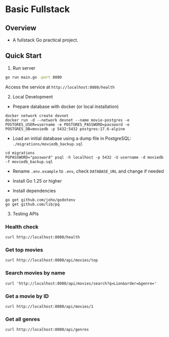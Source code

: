 # Basic Fullstack

## Overview

- A fullstack Go practical project.

## Quick Start

1. Run server

```bash
go run main.go -port 8080
```

Access the service at `http://localhost:8080/health`

2. Local Development

- Prepare database with docker (or local installation)

```shell
docker network create devnet
docker run -d --network devnet --name movie-postgres -e POSTGRES_USER=username -e POSTGRES_PASSWORD=password -e POSTGRES_DB=moviedb -p 5432:5432 postgres:17.6-alpine
```

- Load an initial database using a dump file in PostgreSQL: `./migrations/moviedb_backup.sql`

```shell
cd migrations
PGPASSWORD="password" psql -h localhost -p 5432 -U username -d moviedb -f moviedb_backup.sql
```

- Rename `.env.example` to `.env`, check `DATABASE_URL` and change if needed

- Install Go 1.25 or higher
- Install dependencies

```shell
go get github.com/joho/godotenv
go get github.com/lib/pq
```

3. Testing APIs

### Health check

```shell
curl http://localhost:8080/health
```

### Get top movies

```shell
curl http://localhost:8080/api/movies/top
```

### Search movies by name

```shell
curl 'http://localhost:8080/api/movies/search?q=Lion&order=&genre='
```

### Get a movie by ID

```shell
curl http://localhost:8080/api/movies/1
```

### Get all genres

```shell
curl http://localhost:8080/api/genres
```
